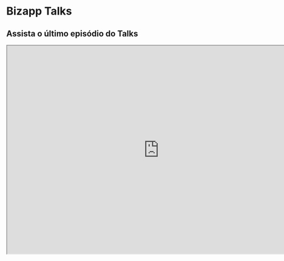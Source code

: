 # Bizapp Talks

## Assista o último episódio do Talks

<iframe width="800" height="549" src="https://www.youtube.com/embed/sBZgUXAzC1k" title="Bizapp Talks - Inovação a Bordo! | Tecnologia Transformando a Excelência das Operações B2B do Varejo" allowfullscreen></iframe>